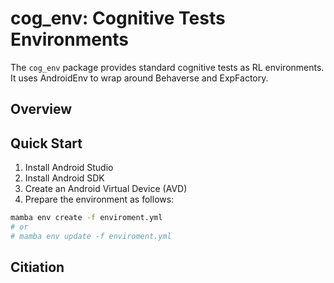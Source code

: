 # cog_env: Cognitive Tests Environments

The `cog_env` package provides standard cognitive tests as RL environments. It uses AndroidEnv to wrap around Behaverse and ExpFactory.

## Overview


## Quick Start

1. Install Android Studio
2. Install Android SDK
3. Create an Android Virtual Device (AVD)
4. Prepare the environment as follows:

```bash
mamba env create -f enviroment.yml
# or
# mamba env update -f enviroment.yml
```

## Citiation

